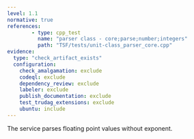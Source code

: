 ```yaml
---
level: 1.1
normative: true
references:
        - type: cpp_test
          name: "parser class - core;parse;number;integers"
          path: "TSF/tests/unit-class_parser_core.cpp"
evidence:
  type: "check_artifact_exists"
  configuration:
    check_amalgamation: exclude
    codeql: exclude
    dependency_review: exclude
    labeler: exclude
    publish_documentation: exclude
    test_trudag_extensions: exclude
    ubuntu: include
---
```


The service parses floating point values without exponent.